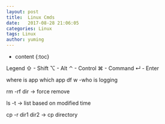 ```yaml
---
layout: post
title:  Linux Cmds
date:   2017-08-28 21:06:05
categories: Linux
tags: Linux
author: yuming
---
```


* content
{:toc}


Legend
⇧ - Shift
⌥ - Alt
⌃ - Control
⌘ - Command
↵ - Enter


where is app
which app
df
w  -who is logging

rm -rf dir -> force remove

ls -t  -> list based on modified time


cp -r dir1 dir2  -> cp directory
